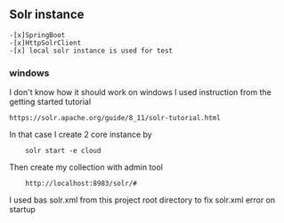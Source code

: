 ## Solr instance 
    -[x]SpringBoot
    -[x]HttpSolrClient 
    -[x] local solr instance is used for test

### windows 

I don't know how it should work on windows 
I used instruction from the getting started tutorial 
```
https://solr.apache.org/guide/8_11/solr-tutorial.html
```
In that case I create 2 core instance by 
```
    solr start -e cloud
```
Then create my collection with admin tool
```http
    http://localhost:8983/solr/#
```

I used bas solr.xml from  this project root directory to fix solr.xml error on startup 
